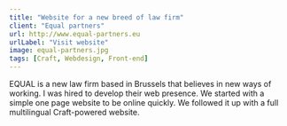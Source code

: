 ```yaml
---
title: "Website for a new breed of law firm"
client: "Equal partners"
url: http://www.equal-partners.eu
urlLabel: "Visit website"
image: equal-partners.jpg
tags: [Craft, Webdesign, Front-end]
---
```


EQUAL is a new law firm based in Brussels that believes in new ways of working. I was hired to develop their web presence. We started with a simple one page website to be online quickly. We followed it up with a full multilingual Craft-powered website.
